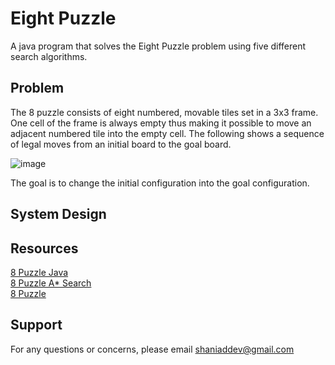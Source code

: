 # Eight Puzzle
A java program that solves the Eight Puzzle problem using five different search algorithms.

## Problem
The 8 puzzle consists of eight numbered, movable tiles set in a 3x3 frame. One cell of the frame is always empty thus making it possible to move an adjacent numbered tile into the empty cell. The following shows a sequence of legal moves from an initial board to the goal board.

![image](https://user-images.githubusercontent.com/25243082/72701408-30e41100-3b8a-11ea-9d22-0ee4c264bf15.png)

The goal is to change the initial configuration into the goal configuration.

## System Design

## Resources
[8 Puzzle Java](https://www.cs.princeton.edu/courses/archive/fall15/cos226/assignments/8puzzle.html)\
[8 Puzzle A* Search](https://blog.goodaudience.com/solving-8-puzzle-using-a-algorithm-7b509c331288)\
[8 Puzzle](https://www.d.umn.edu/~jrichar4/8puz.html)

## Support
For any questions or concerns, please email [shaniaddev@gmail.com](mailto:shaniaddev@gmail.com?subject=[GitHub]%20Eight%20Puzzle%20Search)

